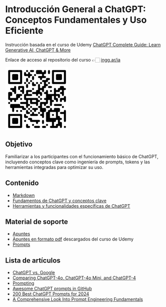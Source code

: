# Introducción General a ChatGPT: Conceptos Fundamentales y Uso Eficiente

Instrucción basada en el curso de Udemy [ChatGPT Complete Guide: Learn Generative AI, ChatGPT & More](https://www.udemy.com/course/complete-ai-guide/?couponCode=KEEPLEARNING)

Enlace de acceso al repositorio del curso 👉🏻 [ingg.ar/ia](http://ingg.ar/ia)

<img src="./Imagenes/qr-curso.png" alt="Código QR de acceso al curso" style="height: 200px;">

## Objetivo
Familiarizar a los participantes con el funcionamiento básico de ChatGPT, incluyendo conceptos clave como ingeniería de prompts, tokens y las herramientas integradas para optimizar su uso.

## Contenido
- [Markdown](./1-Markdown.md)
- [Fundamentos de ChatGPT y conceptos clave](./2-Fundamentos.md)
- [Herramientas y funcionalidades específicas de ChatGPT](./3-Herramientas.md)

## Material de soporte
- [Apuntes](./IA-Tools.md)
- [Apuntes en formato pdf](https://github.com/grobiglio/IA-Tools/tree/main/Apuntes) descargados del curso de Udemy
- [Prompts](https://github.com/grobiglio/IA-Tools/tree/main/Prompts)

## Lista de artículos

- [ChatGPT vs. Google](https://leapyearlearning.mykajabi.com/blog/chatgpt-vs-google-key-differences-and-when-to-use-each)
- [Comparing ChatGPT-4o, ChatGPT-4o Mini, and ChatGPT-4](https://leapyearlearning.mykajabi.com/blog/prompts-for-increasing-business-productivity)
- [Prompting](https://leapyearlearning.mykajabi.com/blog/prompting-the-art-of-creating-effective-prompts-for-llm-s)
- [Awesome ChatGPT prompts in GitHub](https://github.com/f/awesome-chatgpt-prompts)
- [200 Best ChatGPT Prompts for 2024](https://leapyearlearning.mykajabi.com/blog/week-1)
- [A Comprehensive Look Into Prompt Engineering Fundamentals](https://leapyearlearning.mykajabi.com/blog/a-comprehensive-guide-to-prompt-engineering)